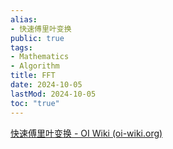 ```yaml
---
alias:
- 快速傅里叶变换
public: true
tags:
- Mathematics
- Algorithm
title: FFT
date: 2024-10-05
lastMod: 2024-10-05
toc: "true"
---
```



[快速傅里叶变换 - OI Wiki (oi-wiki.org)](https://next.oi-wiki.org/math/poly/fft/#%E5%8F%82%E8%80%83%E6%96%87%E7%8C%AE)